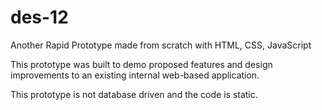 # des-12

Another Rapid Prototype made from scratch with HTML, CSS, JavaScript

This prototype was built to demo proposed features and design improvements to an existing internal web-based application.

This prototype is not database driven and the code is static.  

